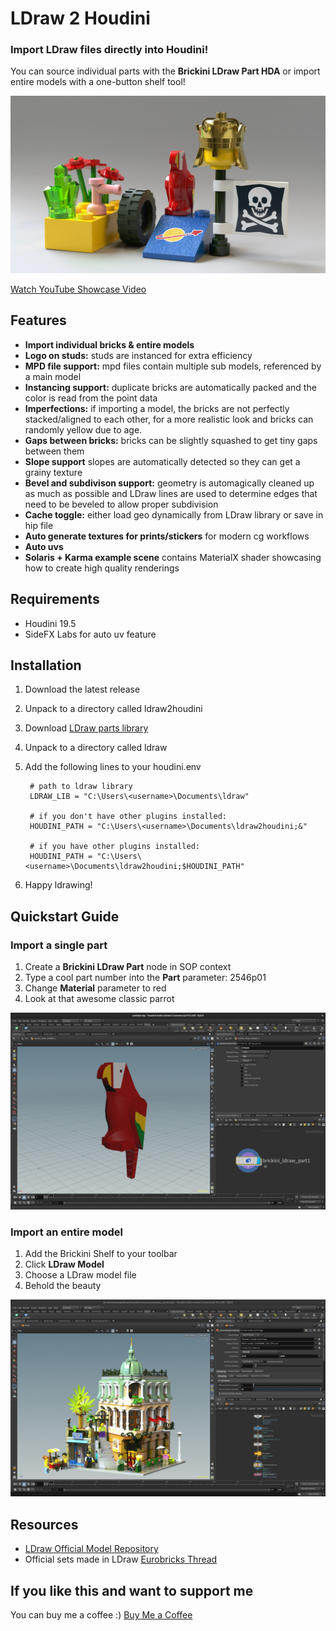 # LDraw 2 Houdini

### Import LDraw files directly into Houdini!

You can source individual parts with the **Brickini LDraw Part HDA** or import entire models with a one-button shelf tool!

[![render of example scene](/resources/help/brickini_example_scene.jpg)](https://youtu.be/JDEZ5LpPKfM)

[Watch YouTube Showcase Video](https://youtu.be/JDEZ5LpPKfM)

## Features
- **Import individual bricks & entire models**
- **Logo on studs:** studs are instanced for extra efficiency
- **MPD file support:** mpd files contain multiple sub models, referenced by a main model
- **Instancing support:** duplicate bricks are automatically packed and the color is read from the point data
- **Imperfections:** if importing a model, the bricks are not perfectly stacked/aligned to each other, for a more realistic look and bricks can randomly yellow due to age.
- **Gaps between bricks:** bricks can be slightly squashed to get tiny gaps between them
- **Slope support** slopes are automatically detected so they can get a grainy texture
- **Bevel and subdivison support:** geometry is automagically cleaned up as much as possible and LDraw lines are used to determine edges that need to be beveled to allow proper subdivision
- **Cache toggle:** either load geo dynamically from LDraw library or save in hip file
- **Auto generate textures for prints/stickers** for modern cg workflows
- **Auto uvs**
- **Solaris + Karma example scene** contains MaterialX shader showcasing how to create high quality renderings 

## Requirements
- Houdini 19.5
- SideFX Labs for auto uv feature

## Installation

1. Download the latest release
2. Unpack to a directory called ldraw2houdini
3. Download [LDraw parts library](https://library.ldraw.org/updates?latest)
4. Unpack to a directory called ldraw
5. Add the following lines to your houdini.env

        # path to ldraw library
        LDRAW_LIB = "C:\Users\<username>\Documents\ldraw"

        # if you don't have other plugins installed:
        HOUDINI_PATH = "C:\Users\<username>\Documents\ldraw2houdini;&"

        # if you have other plugins installed:
        HOUDINI_PATH = "C:\Users\<username>\Documents\ldraw2houdini;$HOUDINI_PATH"

6. Happy ldrawing!

## Quickstart Guide

### Import a single part

1. Create a **Brickini LDraw Part** node in SOP context
2. Type a cool part number into the **Part** parameter: 2546p01
3. Change **Material** parameter to red
4. Look at that awesome classic parrot

![a parrot in the houdini viewport](/resources/help/brickini_ldraw_part.jpg)

### Import an entire model

1. Add the Brickini Shelf to your toolbar 
2. Click **LDraw Model**
3. Choose a LDraw model file
4. Behold the beauty

![boutique hotel](/resources/help/brickini_ldraw_model.jpg)

## Resources

- [LDraw Official Model Repository](https://omr.ldraw.org/)  
- Official sets made in LDraw
[Eurobricks Thread](https://www.eurobricks.com/forum/index.php?/forums/topic/48285-key-topic-official-lego-sets-made-in-ldraw/)

## If you like this and want to support me

You can buy me a coffee :) [Buy Me a Coffee](https://www.buymeacoffee.com/stefanmuller)